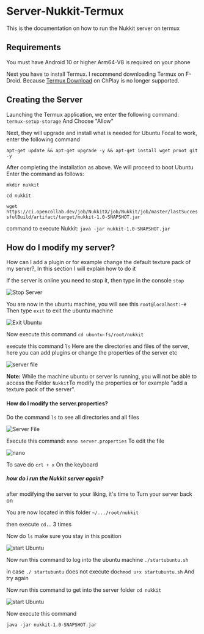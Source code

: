 # Server-Nukkit-Termux
This is the documentation on how to run the Nukkit server on termux

## Requirements

You must have Android 10 or higher
Arm64-V8 is required on your phone

Next you have to install Termux. I recommend downloading Termux on F-Droid. Because [Termux Download](https://f-droid.org/packages/com.termux/) on ChPlay is no longer supported.

## Creating the Server

Launching the Termux application, we enter the following command:
`termux-setup-storage` And Choose "Allow"

Next, they will upgrade and install what is needed for Ubuntu Focal to work, enter the following command

`apt-get update && apt-get upgrade -y && apt-get install wget proot git -y`

After completing the installation as above. We will proceed to boot Ubuntu
Enter the command as follows:

`mkdir nukkit`

`cd nukkit`

`wget https://ci.opencollab.dev/job/NukkitX/job/Nukkit/job/master/lastSuccessfulBuild/artifact/target/nukkit-1.0-SNAPSHOT.jar`

command to execute Nukkit:
`java -jar nukkit-1.0-SNAPSHOT.jar`

## How do I modify my server?
How can I add a plugin or for example change the default texture pack of my server?, In this section I will explain how to do it

If the server is online you need to stop it, then type in the console `stop`

![Stop Server](https://raw.githubusercontent.com/apoorslime/termux/main/Screenshot_2022-08-15-22-38-50-03_84d3000e3f4017145260f7618db1d683.jpg)

You are now in the ubuntu machine, you will see this
`root@localhost:~#` Then type `exit` to exit the ubuntu machine

![Exit Ubuntu](https://raw.githubusercontent.com/apoorslime/termux/main/Screenshot_2022-08-15-22-39-45-97_84d3000e3f4017145260f7618db1d683.jpg)

Now execute this command
`cd ubuntu-fs/root/nukkit`

execute this command `ls` Here are the directories and files of the server, here you can add plugins or change the properties of the server etc

![server file](https://raw.githubusercontent.com/apoorslime/termux/main/Screenshot_2022-08-15-22-57-59-15_84d3000e3f4017145260f7618db1d683.jpg)

**Note:** While the machine ubuntu or server is running, you will not be able to access the Folder `Nukkit`To modify the properties or for example "add a texture pack of the server".

#### How do I modify the server.properties?
Do the command `ls` to see all directories and all files

![Server File](https://raw.githubusercontent.com/apoorslime/termux/main/Screenshot_2022-08-15-22-57-59-15_84d3000e3f4017145260f7618db1d683.jpg)

Execute this command:
`nano server.properties` To edit the file

![nano](https://raw.githubusercontent.com/apoorslime/termux/main/Screenshot_2022-08-15-23-04-15-28_84d3000e3f4017145260f7618db1d683.jpg)

To save do `crl + x` On the keyboard

##### how do i run the Nukkit server again?

after modifying the server to your liking, it's time to Turn your server back on

You are now located in this folder `~/.../root/nukkit`

then execute `cd..` 3 times

Now do `ls` make sure you stay in this position

![start Ubuntu](https://raw.githubusercontent.com/apoorslime/termux/main/Screenshot_2022-08-15-23-26-07-25_84d3000e3f4017145260f7618db1d683.jpg)

Now run this command to log into the ubuntu machine
`./startubuntu.sh`

in case `./ startubuntu` does not execute do`chmod u+x startubuntu.sh` And try again

Now run this command to get into the server folder
`cd nukkit`

![start Ubuntu](https://raw.githubusercontent.com/apoorslime/termux/main/Screenshot_2022-08-15-23-32-42-21_84d3000e3f4017145260f7618db1d683.jpg)


Now execute this command

`java -jar nukkit-1.0-SNAPSHOT.jar`


